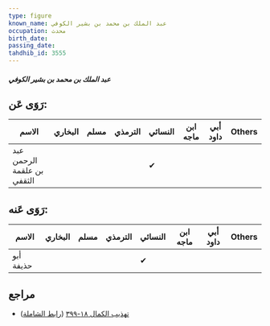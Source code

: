 ```yaml
---
type: figure
known_name: عبد الملك بن محمد بن بشير الكوفي
occupation: محدث
birth_date:
passing_date:
tahdhib_id: 3555
---
```

##### عبد الملك بن محمد بن بشير الكوفي

## رَوَى عَن:
| الاسم                      | البخاري | مسلم | الترمذي | النسائي | ابن ماجه | أبي داود | Others |
| -------------------------- | ------- | ---- | ------- | ------- | -------- | -------- | ------ |
| عبد الرحمن بن علقمة الثقفي |         |      |         | ✔       |          |          |        |
## رَوَى عَنه:
| الاسم     | البخاري | مسلم | الترمذي | النسائي | ابن ماجه | أبي داود | Others |
| --------- | ------- | ---- | ------- | ------- | -------- | -------- | ------ |
| أبو حذيفة |         |      |         | ✔       |          |          |        |
## مراجع
- [تهذيب الكمال ١٨-٣٩٩](obsidian://open?vault=Tahdhib-al-Kamal&file=Figures/٣٥٥٥-عبد%20الملك%20بن%20محمد%20بن%20بشير%20الكوفي) ([رابط الشاملة](https://shamela.ws/book/3722/9432))